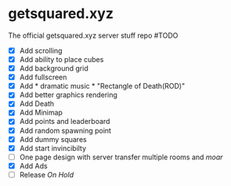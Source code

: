 # getsquared.xyz
The official getsquared.xyz server stuff repo
#TODO
- [x] Add scrolling
- [x] Add ability to place cubes
- [x] Add background grid
- [x] Add fullscreen
- [x] Add * dramatic music * "Rectangle of Death(ROD)" 
- [x] Add better graphics rendering
- [x] Add Death
- [x] Add Minimap
- [x] Add points and leaderboard
- [x] Add random spawning point
- [x] Add dummy squares
- [x] Add start invincibilty
- [ ] One page design with server transfer multiple rooms and *moar*
- [x] Add Ads
- [ ] Release *On Hold*
